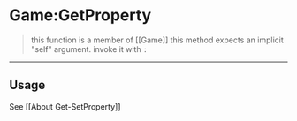 # Game:GetProperty
> this function is a member of [[Game]]
> this method expects an implicit "self" argument. invoke it with `:`
-----
## Usage
See [[About Get-SetProperty]]
